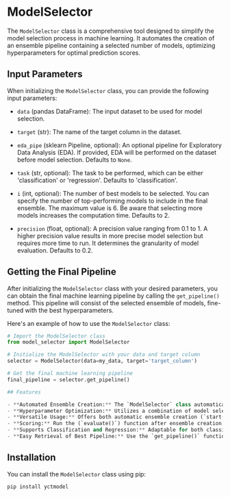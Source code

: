 # ModelSelector

The `ModelSelector` class is a comprehensive tool designed to simplify the model selection process in machine learning. It automates the creation of an ensemble pipeline containing a selected number of models, optimizing hyperparameters for optimal prediction scores.

## Input Parameters

When initializing the `ModelSelector` class, you can provide the following input parameters:

- `data` (pandas DataFrame): The input dataset to be used for model selection.

- `target` (str): The name of the target column in the dataset.

- `eda_pipe` (sklearn Pipeline, optional): An optional pipeline for Exploratory Data Analysis (EDA). If provided, EDA will be performed on the dataset before model selection. Defaults to `None`.

- `task` (str, optional): The task to be performed, which can be either 'classification' or 'regression'. Defaults to 'classification'.

- `i` (int, optional): The number of best models to be selected. You can specify the number of top-performing models to include in the final ensemble. The maximum value is 6. Be aware that selecting more models increases the computation time. Defaults to 2.

- `precision` (float, optional): A precision value ranging from 0.1 to 1. A higher precision value results in more precise model selection but requires more time to run. It determines the granularity of model evaluation. Defaults to 0.2.

## Getting the Final Pipeline

After initializing the `ModelSelector` class with your desired parameters, you can obtain the final machine learning pipeline by calling the `get_pipeline()` method. This pipeline will consist of the selected ensemble of models, fine-tuned with the best hyperparameters.

Here's an example of how to use the `ModelSelector` class:

```python
# Import the ModelSelector class
from model_selector import ModelSelector

# Initialize the ModelSelector with your data and target column
selector = ModelSelector(data=my_data, target='target_column')

# Get the final machine learning pipeline
final_pipeline = selector.get_pipeline()

## Features

- **Automated Ensemble Creation:** The `ModelSelector` class automatically generates an ensemble pipeline with a specified number of models, each contributing to the final predictions.
- **Hyperparameter Optimization:** Utilizes a combination of model selection and hyperparameter tuning to output the best-performing models and their corresponding hyperparameters.
- **Versatile Usage:** Offers both automatic ensemble creation (`start()`) and the option to fine-tune an existing pipeline with a specific model (`auto_tuning()`).
- **Scoring:** Run the (`evaluate()`) function after ensemble creation to get your scores.
- **Supports Classification and Regression:** Adaptable for both classification and regression tasks, providing flexibility in application.
- **Easy Retrieval of Best Pipeline:** Use the `get_pipeline()` function to retrieve the optimized pipeline with the best-performing models.
```

## Installation

You can install the `ModelSelector` class using pip:


```bash
pip install yctmodel
```

